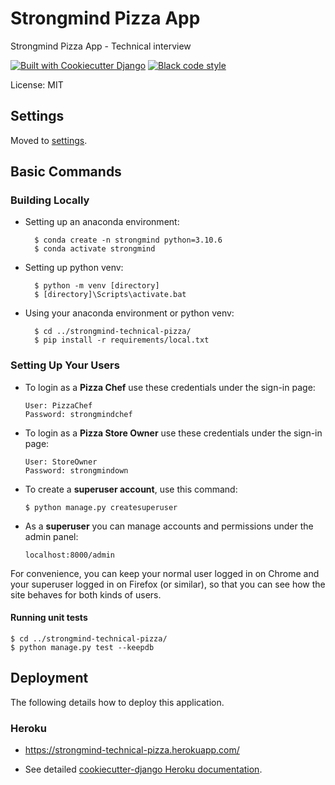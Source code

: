 # Strongmind Pizza App

Strongmind Pizza App - Technical interview

[![Built with Cookiecutter Django](https://img.shields.io/badge/built%20with-Cookiecutter%20Django-ff69b4.svg?logo=cookiecutter)](https://github.com/cookiecutter/cookiecutter-django/)
[![Black code style](https://img.shields.io/badge/code%20style-black-000000.svg)](https://github.com/ambv/black)

License: MIT

## Settings

Moved to [settings](http://cookiecutter-django.readthedocs.io/en/latest/settings.html).

## Basic Commands

### Building Locally

- Setting up an anaconda environment:

        $ conda create -n strongmind python=3.10.6
        $ conda activate strongmind

- Setting up python venv:

        $ python -m venv [directory]
        $ [directory]\Scripts\activate.bat

- Using your anaconda environment or python venv:

        $ cd ../strongmind-technical-pizza/
        $ pip install -r requirements/local.txt


### Setting Up Your Users

-   To login as a **Pizza Chef** use these credentials under the sign-in page:

        User: PizzaChef
        Password: strongmindchef

-   To login as a **Pizza Store Owner** use these credentials under the sign-in page:

        User: StoreOwner
        Password: strongmindown

-   To create a **superuser account**, use this command:

        $ python manage.py createsuperuser

-   As a **superuser** you can manage accounts and permissions under the admin panel:

        localhost:8000/admin

For convenience, you can keep your normal user logged in on Chrome and your superuser logged in on Firefox (or similar), so that you can see how the site behaves for both kinds of users.


#### Running unit tests
    $ cd ../strongmind-technical-pizza/
    $ python manage.py test --keepdb


## Deployment

The following details how to deploy this application.

### Heroku
* https://strongmind-technical-pizza.herokuapp.com/

* See detailed [cookiecutter-django Heroku documentation](http://cookiecutter-django.readthedocs.io/en/latest/deployment-on-heroku.html).
